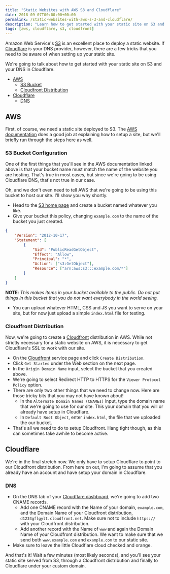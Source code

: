 ```yaml
---
title: "Static Websites with AWS S3 and Cloudflare"
date: 2018-09-07T00:00:00+00:00
permalink: /static-websites-with-aws-s-3-and-cloudflare/
description: "Learn how to get started with your static site on S3 and your DNS in Cloudflare."
tags: [aws, cloudflare, s3, cloudfront]
---
```


Amazon Web Service's [S3](https://aws.amazon.com/s3/) is an excellent place to deploy a static website. If [Cloudflare](https://www.cloudflare.com/) is your DNS provider, however, there are a few tricks that you need to be aware of when setting up your static site.

We're going to talk about how to get started with your static site on S3 and your DNS in Cloudflare.

- [AWS](#AWS)
  - [S3 Bucket](#s3-bucket-configuration)
  - [Cloudfront Distribution](#cloudflare-distribution)
- [Cloudflare](#cloudflare)
  - [DNS](#dns)

## AWS

First, of course, we need a static site deployed to S3. The [AWS documentation](https://docs.aws.amazon.com/AmazonS3/latest/dev/website-hosting-custom-domain-walkthrough.html) does a good job at explaining how to setup a site, but we'll briefly run through the steps here as well.

### S3 Bucket Configuration

One of the first things that you'll see in the AWS documentation linked above is that your bucket name must match the name of the website you are hosting. That's true in most cases, but since we're going to be using Cloudflare DNS, that's not true in our case.

Oh, and we don't even need to tell AWS that we're going to be using this bucket to host our site. I'll show you why shortly.

- Head to the [S3 home page](https://s3.console.aws.amazon.com/s3/home) and create a bucket named whatever you like.
- Give your bucket this policy, changing `example.com` to the name of the bucket you just created.

```json
{
	"Version": "2012-10-17",
	"Statement": [
		{
			"Sid": "PublicReadGetObject",
			"Effect": "Allow",
			"Principal": "*",
			"Action": ["s3:GetObject"],
			"Resource": ["arn:aws:s3:::example.com/*"]
		}
	]
}
```

**NOTE**: _This makes items in your bucket available to the public. Do not put things in this bucket that you do not want everybody in the world seeing._

- You can upload whatever HTML, CSS and JS you want to serve on your site, but for now just upload a simple `index.html` file for testing.

### Cloudfront Distribution

Now, we're going to create a [Cloudfront](https://aws.amazon.com/cloudfront/) distribution in AWS. While not strictly necessary for a static website on AWS, it is necessary to get Cloudflare's SSL to work with our site.

- On the [Cloudfront](https://console.aws.amazon.com/cloudfront/home) service page and click `Create Distribution`.
- Click `Get Started` under the Web section on the next page.
- In the `Origin Domain Name` input, select the bucket that you created above.
- We're going to select Redirect HTTP to HTTPS for the `Viewer Protocol Policy` option.
- There are only two other things that we need to change now. Here are those tricky bits that you may not have known about!
  - In the `Alternate Domain Names (CNAMEs)` input, type the domain name that we're going to use for our site. This your domain that you will or already have setup in Cloudflare.
  - In `Default Root Object`, enter `index.html`, the file that we uploaded the our bucket.
- That's all we need to do to setup Cloudfront. Hang tight though, as this can sometimes take awhile to become active.

## Cloudflare

We're in the final stretch now. We only have to setup Cloudflare to point to our Cloudfront distribution. From here on out, I'm going to assume that you already have an account and have setup your domain in Cloudflare.

### DNS

- On the DNS tab of your [Cloudflare dashboard](https://dash.cloudflare.com/), we're going to add two CNAME records.
  - Add one CNAME record with the Name of your domain, `example.com`, and the Domain Name of your Cloudfront distribution, `d1234gflgylt.cloudfront.net`. Make sure not to include `https://` with your Cloudfront distribution.
  - Add another record with the Name of `www` and again the Domain Name of your Cloudfront distribution. We want to make sure that we send both `www.example.com` and `example.com` to our static site.
- Make sure to leave the little Cloudflare cloud checked and orange.

And that's it! Wait a few minutes (most likely seconds), and you'll see your static site served from S3, through a Cloudfront distribution and finally to Cloudflare under your custom domain.

